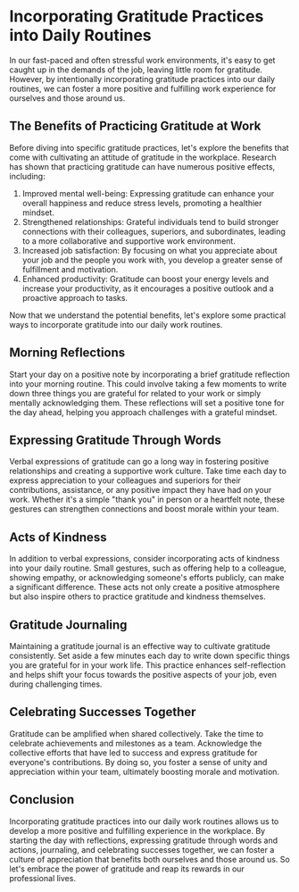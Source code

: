 Incorporating Gratitude Practices into Daily Routines
================================================================

In our fast-paced and often stressful work environments, it's easy to get caught up in the demands of the job, leaving little room for gratitude. However, by intentionally incorporating gratitude practices into our daily routines, we can foster a more positive and fulfilling work experience for ourselves and those around us.

The Benefits of Practicing Gratitude at Work
--------------------------------------------

Before diving into specific gratitude practices, let's explore the benefits that come with cultivating an attitude of gratitude in the workplace. Research has shown that practicing gratitude can have numerous positive effects, including:

1. Improved mental well-being: Expressing gratitude can enhance your overall happiness and reduce stress levels, promoting a healthier mindset.
2. Strengthened relationships: Grateful individuals tend to build stronger connections with their colleagues, superiors, and subordinates, leading to a more collaborative and supportive work environment.
3. Increased job satisfaction: By focusing on what you appreciate about your job and the people you work with, you develop a greater sense of fulfillment and motivation.
4. Enhanced productivity: Gratitude can boost your energy levels and increase your productivity, as it encourages a positive outlook and a proactive approach to tasks.

Now that we understand the potential benefits, let's explore some practical ways to incorporate gratitude into our daily work routines.

Morning Reflections
-------------------

Start your day on a positive note by incorporating a brief gratitude reflection into your morning routine. This could involve taking a few moments to write down three things you are grateful for related to your work or simply mentally acknowledging them. These reflections will set a positive tone for the day ahead, helping you approach challenges with a grateful mindset.

Expressing Gratitude Through Words
----------------------------------

Verbal expressions of gratitude can go a long way in fostering positive relationships and creating a supportive work culture. Take time each day to express appreciation to your colleagues and superiors for their contributions, assistance, or any positive impact they have had on your work. Whether it's a simple "thank you" in person or a heartfelt note, these gestures can strengthen connections and boost morale within your team.

Acts of Kindness
----------------

In addition to verbal expressions, consider incorporating acts of kindness into your daily routine. Small gestures, such as offering help to a colleague, showing empathy, or acknowledging someone's efforts publicly, can make a significant difference. These acts not only create a positive atmosphere but also inspire others to practice gratitude and kindness themselves.

Gratitude Journaling
--------------------

Maintaining a gratitude journal is an effective way to cultivate gratitude consistently. Set aside a few minutes each day to write down specific things you are grateful for in your work life. This practice enhances self-reflection and helps shift your focus towards the positive aspects of your job, even during challenging times.

Celebrating Successes Together
------------------------------

Gratitude can be amplified when shared collectively. Take the time to celebrate achievements and milestones as a team. Acknowledge the collective efforts that have led to success and express gratitude for everyone's contributions. By doing so, you foster a sense of unity and appreciation within your team, ultimately boosting morale and motivation.

Conclusion
----------

Incorporating gratitude practices into our daily work routines allows us to develop a more positive and fulfilling experience in the workplace. By starting the day with reflections, expressing gratitude through words and actions, journaling, and celebrating successes together, we can foster a culture of appreciation that benefits both ourselves and those around us. So let's embrace the power of gratitude and reap its rewards in our professional lives.
